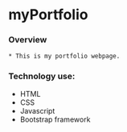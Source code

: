 # myPortfolio
### Overview
    * This is my portfolio webpage.

### Technology use:
 + HTML
 + CSS
 + Javascript
 + Bootstrap framework

<!-- Model - stores an application data; View - renders Model for a client; and Controller - updates Model by reacting on client's actions. -->